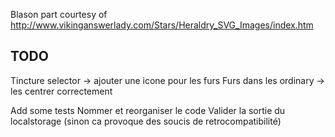 Blason part courtesy of http://www.vikinganswerlady.com/Stars/Heraldry_SVG_Images/index.htm


TODO
---

Tincture selector -> ajouter une icone pour les furs
Furs dans les ordinary ->  les centrer correctement

Add some tests
Nommer et reorganiser le code
Valider la sortie du localstorage (sinon ca provoque des soucis de retrocompatibilité)
